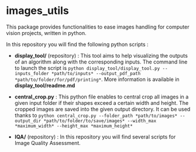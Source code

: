 # images_utils

This package provides functionalities to ease images handling for computer vision projects, written in python.  

In this repository you will find the following python scripts : 

- **display_tool/** (repository) : This tool aims to help visualizing the outputs of an algorithm along with the corresponding inputs. 
The command line to launch the script is `python display_tool/display_tool.py --inputs_folder *path/to/inputs* --output_pdf_path *path/to/folder/for/pdf/printing*`. 
More information is available in **display_tool/readme.md**

- **central_crop.py** : This python file enables to central crop all images in a given input folder if their shapes exceed a certain width and height. The cropped images are saved into the given output directory. 
It can be used thanks to `python central_crop.py --folder_path *path/to/images* --output_dir *path/to/folder/to/save/images* --width_max *maximum_width* --height_max *maximum_height*`

- **IQA/** (repository) : In this repository you will find several scripts for Image Quality Assessment. 
